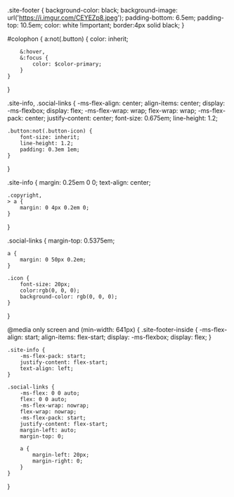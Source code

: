.site-footer {
    background-color: black;
    background-image: url('https://i.imgur.com/CEYEZp8.jpeg');
    padding-bottom: 6.5em;
    padding-top: 10.5em;
    color: white !important;
    border:4px solid black;
}

#colophon {
    a:not(.button) {
        color: inherit;

        &:hover,
        &:focus {
            color: $color-primary;
        }
    }
}

.site-info,
.social-links {
    -ms-flex-align: center;
    align-items: center;
    display: -ms-flexbox;
    display: flex;
    -ms-flex-wrap: wrap;
    flex-wrap: wrap;
    -ms-flex-pack: center;
    justify-content: center;
    font-size: 0.675em;
    line-height: 1.2;

    .button:not(.button-icon) {
        font-size: inherit;
        line-height: 1.2;
        padding: 0.3em 1em;
    }
}

.site-info {
    margin: 0.25em 0 0;
    text-align: center;

    .copyright,
    > a {
        margin: 0 4px 0.2em 0;
    }
}

.social-links {
    margin-top: 0.5375em;

    a {
        margin: 0 50px 0.2em;
    }

    .icon {
        font-size: 20px;
        color:rgb(0, 0, 0);
        background-color: rgb(0, 0, 0);
    }
}

@media only screen and (min-width: 641px) {
    .site-footer-inside {
        -ms-flex-align: start;
        align-items: flex-start;
        display: -ms-flexbox;
        display: flex;
    }

    .site-info {
        -ms-flex-pack: start;
        justify-content: flex-start;
        text-align: left;
    }

    .social-links {
        -ms-flex: 0 0 auto;
        flex: 0 0 auto;
        -ms-flex-wrap: nowrap;
        flex-wrap: nowrap;
        -ms-flex-pack: start;
        justify-content: flex-start;
        margin-left: auto;
        margin-top: 0;

        a {
            margin-left: 20px;
            margin-right: 0;
        }
    }
}